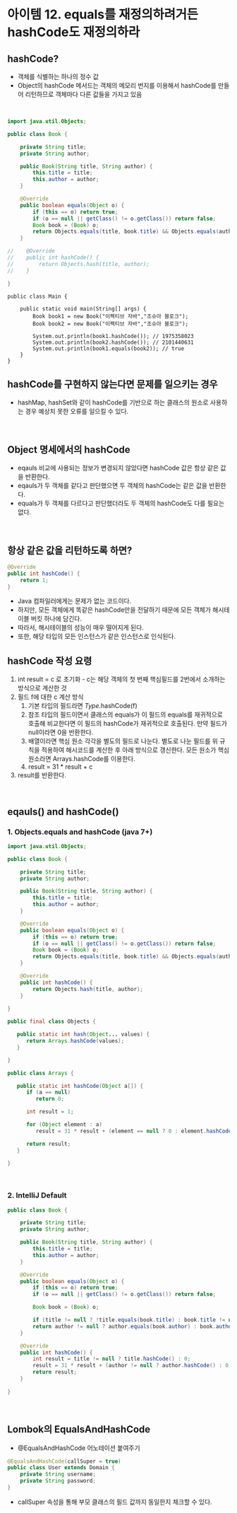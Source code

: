 # 아이템 12. equals를 재정의하려거든 hashCode도 재정의하라

## hashCode?
* 객체를 식별하는 하나의 정수 값
* Object의 hashCode 메서드는 객체의 메모리 번지를 이용해서 hashCode를 만들어 리턴하므로 객체마다 다른 값들을 가지고 있음

<br>

```java
import java.util.Objects;

public class Book {

    private String title;
    private String author;

    public Book(String title, String author) {
        this.title = title;
        this.author = author;
    }

    @Override
    public boolean equals(Object o) {
        if (this == o) return true;
        if (o == null || getClass() != o.getClass()) return false;
        Book book = (Book) o;
        return Objects.equals(title, book.title) && Objects.equals(author, book.author);
    }

//    @Override
//    public int hashCode() {
//        return Objects.hash(title, author);
//    }

}
``` 

```
public class Main {

    public static void main(String[] args) {
        Book book1 = new Book("이펙티브 자바","조슈아 블로크");
        Book book2 = new Book("이펙티브 자바","조슈아 블로크");

        System.out.println(book1.hashCode()); // 1975358023
        System.out.println(book2.hashCode()); // 2101440631
        System.out.println(book1.equals(book2)); // true
    }
}
```

## hashCode를 구현하지 않는다면 문제를 일으키는 경우
* hashMap, hashSet와 같이 hashCode를 기반으로 하는 클래스의 원소로 사용하는 경우 예상치 못한 오류를 일으킬 수 있다.

<br>

## Object 명세에서의 hashCode
* eqauls 비교에 사용되는 정보가 변경되지 않았다면 hashCode 값은 항상 같은 값을 반환한다.
* eqauls가 두 객체를 같다고 판단했으면 두 객체의 hashCode는 같은 값을 반환한다.
* equals가 두 객체를 다르다고 판단했더라도 두 객체의 hashCode도 다를 필요는 없다.

<br>

## 항상 같은 값을 리턴하도록 하면?
```java
@Override
public int hashCode() {
    return 1;
}
```
* Java 컴파일러에게는 문제가 없는 코드이다.
* 하지만, 모든 객체에게 똑같은 hashCode만을 전달하기 때문에 모든 객체가 해시테이블 버킷 하나에 담긴다.
* 따라서, 해시테이블의 성능이 매우 떨어지게 된다.
* 또한, 해당 타입의 모든 인스턴스가 같은 인스턴스로 인식된다.

## hashCode 작성 요령
1. int result = c 로 초기화 - c는 해당 객체의 첫 번째 핵심필드를 2번에서 소개하는 방식으로 계산한 것
2. 필드 f에 대한 c 계산 방식
   1. 기본 타입의 필드라면 *Type*.hashCode(f)
   2. 참조 타입의 필드이면서 클래스의 equals가 이 필드의 equals를 재귀적으로 호출해 비교한다면 이 필드의 hashCode가 재귀적으로 호출된다. 만약 필드가 null이라면 0을 반환한다.  
   3. 배열이라면 핵심 원소 각각을 별도의 필드로 나눈다. 별도로 나눈 필드를 위 규칙을 적용하여 해시코드를 계산한 후 아래 방식으로 갱신한다. 모든 원소가 핵심 원소라면 Arrays.hashCode를 이용한다.
   4. result = 31 * result + c
3. result를 반환한다.

<br>

## eqauls() and hashCode()

### 1. Objects.equals and hashCode (java 7+)
```java
import java.util.Objects;

public class Book {

    private String title;
    private String author;

    public Book(String title, String author) {
        this.title = title;
        this.author = author;
    }

    @Override
    public boolean equals(Object o) {
        if (this == o) return true;
        if (o == null || getClass() != o.getClass()) return false;
        Book book = (Book) o;
        return Objects.equals(title, book.title) && Objects.equals(author, book.author);
    }

    @Override
    public int hashCode() {
        return Objects.hash(title, author);
    }
    
}
```
```java
public final class Objects {

   public static int hash(Object... values) {
      return Arrays.hashCode(values);
   }

}
```
```java
public class Arrays {

   public static int hashCode(Object a[]) {
      if (a == null)
         return 0;

      int result = 1;

      for (Object element : a)
         result = 31 * result + (element == null ? 0 : element.hashCode());

      return result;
   }
   
}
```

<br>

### 2. IntelliJ Default
```java
public class Book {

    private String title;
    private String author;

    public Book(String title, String author) {
        this.title = title;
        this.author = author;
    }

    @Override
    public boolean equals(Object o) {
        if (this == o) return true;
        if (o == null || getClass() != o.getClass()) return false;

        Book book = (Book) o;

        if (title != null ? !title.equals(book.title) : book.title != null) return false;
        return author != null ? author.equals(book.author) : book.author == null;
    }

    @Override
    public int hashCode() {
        int result = title != null ? title.hashCode() : 0;
        result = 31 * result + (author != null ? author.hashCode() : 0);
        return result;
    }
    
}
```

<br>

## Lombok의 EqualsAndHashCode
* @EqualsAndHashCode 어노테이션 붙여주기
```java
@EqualsAndHashCode(callSuper = true)
public class User extends Domain {
    private String username;
    private String password;
}
```
* callSuper 속성을 통해 부모 클래스의 필드 값까지 동일한지 체크할 수 있다.